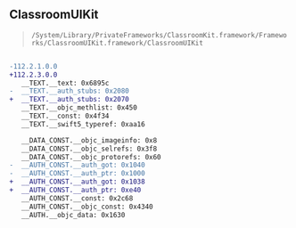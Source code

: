 ## ClassroomUIKit

> `/System/Library/PrivateFrameworks/ClassroomKit.framework/Frameworks/ClassroomUIKit.framework/ClassroomUIKit`

```diff

-112.2.1.0.0
+112.2.3.0.0
   __TEXT.__text: 0x6895c
-  __TEXT.__auth_stubs: 0x2080
+  __TEXT.__auth_stubs: 0x2070
   __TEXT.__objc_methlist: 0x450
   __TEXT.__const: 0x4f34
   __TEXT.__swift5_typeref: 0xaa16

   __DATA_CONST.__objc_imageinfo: 0x8
   __DATA_CONST.__objc_selrefs: 0x3f8
   __DATA_CONST.__objc_protorefs: 0x60
-  __AUTH_CONST.__auth_got: 0x1040
-  __AUTH_CONST.__auth_ptr: 0x1000
+  __AUTH_CONST.__auth_got: 0x1038
+  __AUTH_CONST.__auth_ptr: 0xe40
   __AUTH_CONST.__const: 0x2c68
   __AUTH_CONST.__objc_const: 0x4340
   __AUTH.__objc_data: 0x1630

```
